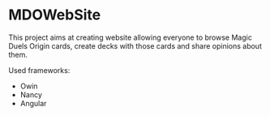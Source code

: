 # MDOWebSite
This project aims at creating website allowing everyone to browse Magic Duels Origin cards, create decks with those cards and share opinions about them.

Used frameworks:
- Owin
- Nancy
- Angular

